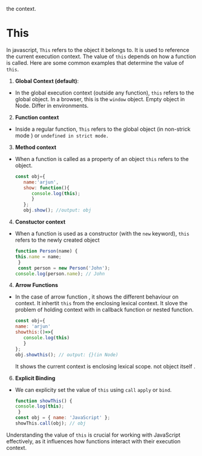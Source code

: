 the context.
# This
In javascript, `This` refers to the object it belongs to. It is used to reference the current execution context. The value of `this` depends on how a function is called. Here are some common examples that determine the value of `this`.

1. **Global Context (default)**:

-   In the global execution context (outside any function), `this` refers to the global object. In a browser, this is the `window` object.  Empty object in Node. Differ in environments.

2. **Function context**
- Inside a regular function, `This` refers to the global object (in non-strick mode )  or `undefined in strict mode.`

3. **Method context**
-  When a function is called as a property of an object `this` refers to the object.
    ```javascript
    const obj={
       name:'arjun',
       show: function(){
          console.log(this);
          }
       };
       obj.show(); //output: obj
    ```
 4. **Constuctor context**
- When a function is used as a constructor (with the `new` keyword), `this` refers to the newly created object
  ```javascript
  function Person(name) {
  this.name = name;
   }
   const person = new Person('John');
  console.log(person.name); // John
  ```

4. **Arrow Functions**
- In the case of arrow function , it shows the different behaviour on context. It inhertit `this` from the enclosing lexical context. It slove the problem of holding context with in callback function or nested function. 

   ```javascript
   const obj={
  name: 'arjun'
  showthis:()=>{
      console.log(this)
      }
   };
  obj.showthis(); // output: {}(in Node)
  ```
  It shows the current context is enclosing lexical scope. not object itself .
 
 6. **Explicit Binding**
 - We can explicity set the value of `this` using `call` `apply` or `bind`.
   ```javascript
   function showThis() {
   console.log(this);
    }
   const obj = { name: 'JavaScript' };
   showThis.call(obj); // obj
   ```

Understanding the value of `this` is crucial for working with JavaScript effectively, as it influences how functions interact with their execution context.
